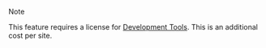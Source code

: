 <!-- markdownlint-disable-file MD041 -->
> [!NOTE]
> This feature requires a license for [Development Tools][1]. This is an additional cost per site.

<!-- Referenced links -->
[1]: ../../en/admin/license/expander-services/tool-box.md
